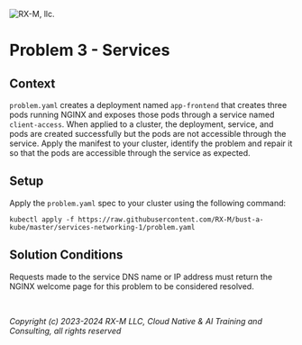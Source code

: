 ![RX-M, llc.](https://rx-m.com/rxm-cnc.svg)

# Problem 3 - Services


## Context

`problem.yaml` creates a deployment named `app-frontend` that creates three pods running NGINX and exposes those pods
through a service named `client-access`. When applied to a cluster, the deployment, service, and pods are created
successfully but the pods are not accessible through the service. Apply the manifest to your cluster, identify the
problem and repair it so that the pods are accessible through the service as expected.


## Setup

Apply the `problem.yaml` spec to your cluster using the following command:

```
kubectl apply -f https://raw.githubusercontent.com/RX-M/bust-a-kube/master/services-networking-1/problem.yaml
```


## Solution Conditions

Requests made to the service DNS name or IP address must return the NGINX welcome page for this problem to be considered
resolved.


<br>

_Copyright (c) 2023-2024 RX-M LLC, Cloud Native & AI Training and Consulting, all rights reserved_